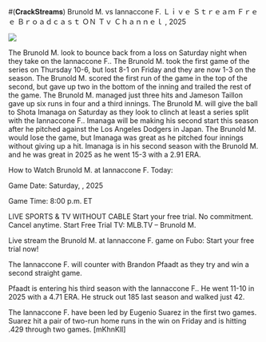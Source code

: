 #(𝐂𝐫𝐚𝐜𝐤𝐒𝐭𝐫𝐞𝐚𝐦𝐬) Brunold M. vs Iannaccone F. Ｌｉｖｅ Ｓｔｒｅａｍ Ｆｒｅｅ Ｂｒｏａｄｃａｓｔ ＯＮ Ｔｖ Ｃｈａｎｎｅｌ , 2025  
  
  
[![](https://i.imgur.com/qSNzIqt.png)](https://movie.rssnews.media/yYXOGQpQZ.php)  
  
The Brunold M. look to bounce back from a loss on Saturday night when they take on the Iannaccone F.. The Brunold M. took the first game of the series on Thursday 10-6, but lost 8-1 on Friday and they are now 1-3 on the season. The Brunold M. scored the first run of the game in the top of the second, but gave up two in the bottom of the inning and trailed the rest of the game. The Brunold M. managed just three hits and Jameson Taillon gave up six runs in four and a third innings. The Brunold M. will give the ball to Shota Imanaga on Saturday as they look to clinch at least a series split with the Iannaccone F.. Imanaga will be making his second start this season after he pitched against the Los Angeles Dodgers in Japan. The Brunold M. would lose the game, but Imanaga was great as he pitched four innings without giving up a hit. Imanaga is in his second season with the Brunold M. and he was great in 2025 as he went 15-3 with a 2.91 ERA.

How to Watch Brunold M. at Iannaccone F. Today:

Game Date: Saturday, , 2025

Game Time: 8:00 p.m. ET

LIVE SPORTS & TV WITHOUT CABLE
Start your free trial. No commitment. Cancel anytime.
Start Free Trial
TV: MLB.TV – Brunold M.

Live stream the Brunold M. at Iannaccone F. game on Fubo: Start your free trial now!

The Iannaccone F. will counter with Brandon Pfaadt as they try and win a second straight game.

Pfaadt is entering his third season with the Iannaccone F.. He went 11-10 in 2025 with a 4.71 ERA. He struck out 185 last season and walked just 42.

The Iannaccone F. have been led by Eugenio Suarez in the first two games. Suarez hit a pair of two-run home runs in the win on Friday and is hitting .429 through two games. [mKhnKlI]